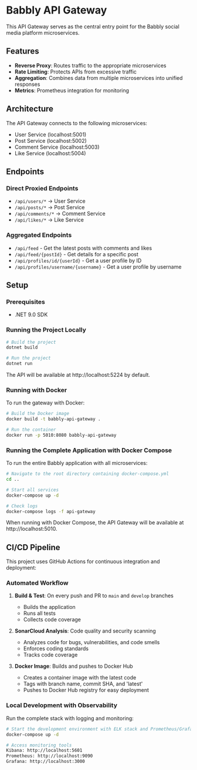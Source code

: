 # Babbly API Gateway

This API Gateway serves as the central entry point for the Babbly social media platform microservices.

## Features

- **Reverse Proxy**: Routes traffic to the appropriate microservices
- **Rate Limiting**: Protects APIs from excessive traffic
- **Aggregation**: Combines data from multiple microservices into unified responses
- **Metrics**: Prometheus integration for monitoring

## Architecture

The API Gateway connects to the following microservices:
- User Service (localhost:5001)
- Post Service (localhost:5002)
- Comment Service (localhost:5003)
- Like Service (localhost:5004)

## Endpoints

### Direct Proxied Endpoints
- `/api/users/*` → User Service
- `/api/posts/*` → Post Service
- `/api/comments/*` → Comment Service
- `/api/likes/*` → Like Service

### Aggregated Endpoints
- `/api/feed` - Get the latest posts with comments and likes
- `/api/feed/{postId}` - Get details for a specific post
- `/api/profiles/id/{userId}` - Get a user profile by ID
- `/api/profiles/username/{username}` - Get a user profile by username

## Setup

### Prerequisites
- .NET 9.0 SDK

### Running the Project Locally
```bash
# Build the project
dotnet build

# Run the project
dotnet run
```

The API will be available at http://localhost:5224 by default.

### Running with Docker

To run the gateway with Docker:

```bash
# Build the Docker image
docker build -t babbly-api-gateway .

# Run the container
docker run -p 5010:8080 babbly-api-gateway
```

### Running the Complete Application with Docker Compose

To run the entire Babbly application with all microservices:

```bash
# Navigate to the root directory containing docker-compose.yml
cd ..

# Start all services
docker-compose up -d

# Check logs
docker-compose logs -f api-gateway
```

When running with Docker Compose, the API Gateway will be available at http://localhost:5010.

## CI/CD Pipeline

This project uses GitHub Actions for continuous integration and deployment:

### Automated Workflow

1. **Build & Test**: On every push and PR to `main` and `develop` branches
   - Builds the application
   - Runs all tests
   - Collects code coverage

2. **SonarCloud Analysis**: Code quality and security scanning
   - Analyzes code for bugs, vulnerabilities, and code smells
   - Enforces coding standards
   - Tracks code coverage

3. **Docker Image**: Builds and pushes to Docker Hub
   - Creates a container image with the latest code
   - Tags with branch name, commit SHA, and 'latest'
   - Pushes to Docker Hub registry for easy deployment

### Local Development with Observability

Run the complete stack with logging and monitoring:

```bash
# Start the development environment with ELK stack and Prometheus/Grafana
docker-compose up -d

# Access monitoring tools
Kibana: http://localhost:5601
Prometheus: http://localhost:9090
Grafana: http://localhost:3000
``` 